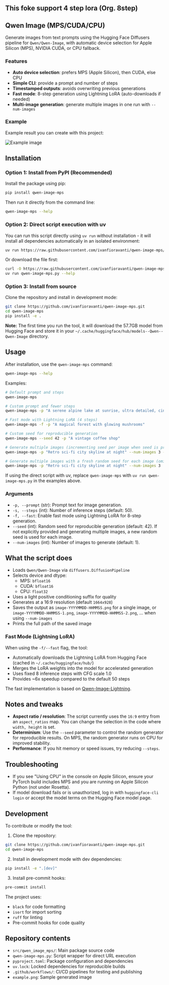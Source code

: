 ## This foke support 4 step lora (Org. 8step)
## Qwen Image (MPS/CUDA/CPU)

Generate images from text prompts using the Hugging Face Diffusers pipeline for `Qwen/Qwen-Image`, with automatic device selection for Apple Silicon (MPS), NVIDIA CUDA, or CPU fallback.

### Features
- **Auto device selection**: prefers MPS (Apple Silicon), then CUDA, else CPU
- **Simple CLI**: provide a prompt and number of steps
- **Timestamped outputs**: avoids overwriting previous generations
- **Fast mode**: 8-step generation using Lightning LoRA (auto-downloads if needed)
 - **Multi-image generation**: generate multiple images in one run with `--num-images`

### Example

Example result you can create with this project:

![Example image](example.png)

## Installation

### Option 1: Install from PyPI (Recommended)

Install the package using pip:
```bash
pip install qwen-image-mps
```

Then run it directly from the command line:
```bash
qwen-image-mps --help
```

### Option 2: Direct script execution with uv

You can run this script directly using `uv run` without installation - it will install all dependencies automatically in an isolated environment:
```bash
uv run https://raw.githubusercontent.com/ivanfioravanti/qwen-image-mps/refs/heads/main/qwen-image-mps.py --help
```

Or download the file first:
```bash
curl -O https://raw.githubusercontent.com/ivanfioravanti/qwen-image-mps/refs/heads/main/qwen-image-mps.py
uv run qwen-image-mps.py --help
```

### Option 3: Install from source

Clone the repository and install in development mode:
```bash
git clone https://github.com/ivanfioravanti/qwen-image-mps.git
cd qwen-image-mps
pip install -e .
```

**Note:** The first time you run the tool, it will download the 57.7GB model from Hugging Face and store it in your `~/.cache/huggingface/hub/models--Qwen--Qwen-Image` directory.

## Usage

After installation, use the `qwen-image-mps` command:

```bash
qwen-image-mps --help
```

Examples:

```bash
# Default prompt and steps
qwen-image-mps

# Custom prompt and fewer steps
qwen-image-mps -p "A serene alpine lake at sunrise, ultra detailed, cinematic" -s 30

# Fast mode with Lightning LoRA (4 steps)
qwen-image-mps -f -p "A magical forest with glowing mushrooms"

# Custom seed for reproducible generation
qwen-image-mps --seed 42 -p "A vintage coffee shop"

# Generate multiple images (incrementing seed per image when seed is provided)
qwen-image-mps -p "Retro sci-fi city skyline at night" --num-images 3 --seed 100

# Generate multiple images with a fresh random seed for each image (omit --seed)
qwen-image-mps -p "Retro sci-fi city skyline at night" --num-images 3
```

If using the direct script with uv, replace `qwen-image-mps` with `uv run qwen-image-mps.py` in the examples above.

### Arguments
- `-p, --prompt` (str): Prompt text for image generation.
- `-s, --steps` (int): Number of inference steps (default: 50).
- `-f, --fast`: Enable fast mode using Lightning LoRA for 8-step generation.
- `--seed` (int): Random seed for reproducible generation (default: 42). If not
  explicitly provided and generating multiple images, a new random seed is used
  for each image.
 - `--num-images` (int): Number of images to generate (default: 1).

## What the script does
- Loads `Qwen/Qwen-Image` via `diffusers.DiffusionPipeline`
- Selects device and dtype:
  - MPS: `bfloat16`
  - CUDA: `bfloat16`
  - CPU: `float32`
- Uses a light positive conditioning suffix for quality
- Generates at a 16:9 resolution (default `1664x928`)
- Saves the output as `image-YYYYMMDD-HHMMSS.png` for a single image,
  or `image-YYYYMMDD-HHMMSS-1.png`, `image-YYYYMMDD-HHMMSS-2.png`, ... when using `--num-images`
- Prints the full path of the saved image

### Fast Mode (Lightning LoRA)
When using the `-f/--fast` flag, the tool:
- Automatically downloads the Lightning LoRA from Hugging Face (cached in `~/.cache/huggingface/hub/`)
- Merges the LoRA weights into the model for accelerated generation
- Uses fixed 8 inference steps with CFG scale 1.0
- Provides ~6x speedup compared to the default 50 steps

The fast implementation is based on [Qwen-Image-Lightning](https://github.com/ModelTC/Qwen-Image-Lightning).

## Notes and tweaks
- **Aspect ratio / resolution**: The script currently uses the `16:9` entry from an `aspect_ratios` map. You can change the selection in the code where `width, height` is set.
- **Determinism**: Use the `--seed` parameter to control the random generator for reproducible results. On MPS, the random generator runs on CPU for improved stability.
- **Performance**: If you hit memory or speed issues, try reducing `--steps`.

## Troubleshooting
- If you see "Using CPU" in the console on Apple Silicon, ensure your PyTorch build includes MPS and you are running on Apple Silicon Python (not under Rosetta).
- If model download fails or is unauthorized, log in with `huggingface-cli login` or accept the model terms on the Hugging Face model page.

## Development

To contribute or modify the tool:

1. Clone the repository:
```bash
git clone https://github.com/ivanfioravanti/qwen-image-mps.git
cd qwen-image-mps
```

2. Install in development mode with dev dependencies:
```bash
pip install -e ".[dev]"
```

3. Install pre-commit hooks:
```bash
pre-commit install
```

The project uses:
- `black` for code formatting
- `isort` for import sorting
- `ruff` for linting
- Pre-commit hooks for code quality

## Repository contents
- `src/qwen_image_mps/`: Main package source code
- `qwen-image-mps.py`: Script wrapper for direct URL execution
- `pyproject.toml`: Package configuration and dependencies
- `uv.lock`: Locked dependencies for reproducible builds
- `.github/workflows/`: CI/CD pipelines for testing and publishing
- `example.png`: Sample generated image
